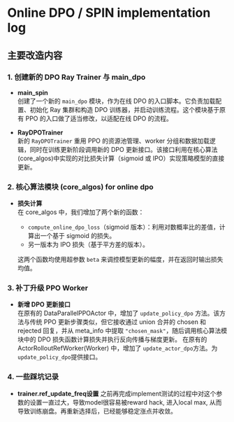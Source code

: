 # Online DPO / SPIN implementation log

## 主要改造内容

### 1. 创建新的 DPO Ray Trainer 与 main_dpo

- **main_spin**  
  创建了一个新的 `main_dpo` 模块，作为在线 DPO 的入口脚本。它负责加载配置、初始化 Ray 集群和构造 DPO 训练器，并启动训练流程。这个模块基于原有 PPO 的入口做了适当修改，以适配在线 DPO 的流程。

- **RayDPOTrainer**  
  新的 `RayDPOTrainer` 重用 PPO 的资源池管理、worker 分组和数据加载逻辑，同时在训练更新阶段调用新的 DPO 更新接口。该接口利用在核心算法(core_algos)中实现的对比损失计算（sigmoid 或 IPO）实现策略模型的直接更新。

### 2. 核心算法模块 (core_algos)  for online dpo

- **损失计算**  
  在 core_algos 中，我们增加了两个新的函数：
  - `compute_online_dpo_loss`（sigmoid 版本）：利用对数概率比的差值，计算出一个基于 sigmoid 的损失。
  - 另一版本为 IPO 损失（基于平方差的版本）。
  
  这两个函数均使用超参数 `beta` 来调控模型更新的幅度，并在返回时输出损失均值。

### 3. 补丁升级 PPO Worker

- **新增 DPO 更新接口**  
  在原有的 DataParallelPPOActor 中，增加了 `update_policy_dpo` 方法。该方法与传统 PPO 更新步骤类似，但它接收通过 union 合并的 chosen 和 rejected 回复，并从 meta_info 中提取 `"chosen_mask"`，随后调用核心算法模块中的 DPO 损失函数计算损失并执行反向传播与梯度更新。
  在原有的 ActorRolloutRefWorker(Worker) 中，增加了 `update_actor_dpo`方法。为`update_policy_dpo`提供接口。

### 4. 一些踩坑记录

- **trainer.ref_update_freq设置**
  之前再完成implement测试的过程中对这个参数的设置一直过大，导致model很容易被reward hack, 进入local max, 从而导致训练崩盘。再重新选择后，已经能够稳定涨点并收敛。
